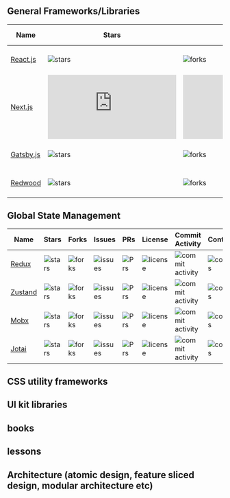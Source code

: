 ## General Frameworks/Libraries  

| Name | Stars | Forks | Issues | PRs | License | Commit Activity | Contributors | Created At | React only |
| ---- | ---- | ---- | ---- | ---- | ---- | ---- | ---- | ---- | ---- |
| [React.js](https://github.com/facebook/react)     | ![stars](https://img.shields.io/github/stars/facebook/react?style=flat&label=)    | ![forks](https://img.shields.io/github/forks/facebook/react?style=flat&color=589D7C&label=)    | ![issues](https://img.shields.io/github/issues/facebook/react?style=flat&color=red&label=)    | ![Prs](https://img.shields.io/github/issues-pr/facebook/react?style=flat&color=E09F3E&label=)    | ![license](https://img.shields.io/github/license/facebook/react?style=flat&label=)    | ![commit activity](https://img.shields.io/github/commit-activity/m/facebook/react?style=flat&label=)    | ![contributors](https://img.shields.io/github/contributors-anon/facebook/react?style=flat&color=589D7C&label=)     | ![created at](https://img.shields.io/github/created-at/facebook/react?style=flat&color=90708C&label=)    | ![react-only](https://img.shields.io/badge/-yes-gray) |  
| [Next.js](https://github.com/vercel/next.js)      | ![stars](https://img.shields.io/github/stars/vercel/next.js?style=flat&label=)    | ![forks](https://img.shields.io/github/forks/vercel/next.js?style=flat&color=589D7C&label=)    | ![issues](https://img.shields.io/github/issues/vercel/next.js?style=flat&color=red&label=)    | ![Prs](https://img.shields.io/github/issues-pr/vercel/next.js?style=flat&color=E09F3E&label=)    | ![license](https://img.shields.io/github/license/vercel/next.js?style=flat&label=)    | ![commit activity](https://img.shields.io/github/commit-activity/m/vercel/next.js?style=flat&label=)    | ![contributors](https://img.shields.io/github/contributors-anon/vercel/next.js?style=flat&color=589D7C&label=)     | ![created at](https://img.shields.io/github/created-at/vercel/next.js?style=flat&color=90708C&label=)    | ![react-only](https://img.shields.io/badge/-yes-gray) |  
| [Gatsby.js](https://github.com/gatsbyjs/gatsby)   | ![stars](https://img.shields.io/github/stars/gatsbyjs/gatsby?style=flat&label=)   | ![forks](https://img.shields.io/github/forks/gatsbyjs/gatsby?style=flat&color=589D7C&label=)   | ![issues](https://img.shields.io/github/issues/gatsbyjs/gatsby?style=flat&color=red&label=)   | ![Prs](https://img.shields.io/github/issues-pr/gatsbyjs/gatsby?style=flat&color=E09F3E&label=)   | ![license](https://img.shields.io/github/license/gatsbyjs/gatsby?style=flat&label=)   | ![commit activity](https://img.shields.io/github/commit-activity/m/gatsbyjs/gatsby?style=flat&label=)   | ![contributors](https://img.shields.io/github/contributors-anon/gatsbyjs/gatsby?style=flat&color=589D7C&label=)    | ![created at](https://img.shields.io/github/created-at/gatsbyjs/gatsby?style=flat&color=90708C&label=)   | ![react-only](https://img.shields.io/badge/-yes-gray) |  
| [Redwood](https://github.com/redwoodjs/redwood)   | ![stars](https://img.shields.io/github/stars/redwoodjs/redwood?style=flat&label=) | ![forks](https://img.shields.io/github/forks/redwoodjs/redwood?style=flat&color=589D7C&label=) | ![issues](https://img.shields.io/github/issues/redwoodjs/redwood?style=flat&color=red&label=) | ![Prs](https://img.shields.io/github/issues-pr/redwoodjs/redwood?style=flat&color=E09F3E&label=) | ![license](https://img.shields.io/github/license/redwoodjs/redwood?style=flat&label=) | ![commit activity](https://img.shields.io/github/commit-activity/m/redwoodjs/redwood?style=flat&label=) | ![contributors](https://img.shields.io/github/contributors-anon/redwoodjs/redwood?style=flat&color=589D7C&label=)  | ![created at](https://img.shields.io/github/created-at/redwoodjs/redwood?style=flat&color=90708C&label=) | ![react-only](https://img.shields.io/badge/-yes-gray) |  
  
## Global State Management 

| Name | Stars | Forks | Issues | PRs | License | Commit Activity | Contributors | Created At | React only |
| ---- | ---- | ---- | ---- | ---- | ---- | ---- | ---- | ---- | ---- |
| [Redux](https://github.com/reduxjs/redux)     | ![stars](https://img.shields.io/github/stars/reduxjs/redux?style=flat&label=)  | ![forks](https://img.shields.io/github/forks/reduxjs/redux?style=flat&color=589D7C&label=)  | ![issues](https://img.shields.io/github/issues/reduxjs/redux?style=flat&color=red&label=)  | ![Prs](https://img.shields.io/github/issues-pr/reduxjs/redux?style=flat&color=E09F3E&label=)  | ![license](https://img.shields.io/github/license/reduxjs/redux?style=flat&label=)  | ![commit activity](https://img.shields.io/github/commit-activity/m/reduxjs/redux?style=flat&label=)  | ![contributors](https://img.shields.io/github/contributors-anon/reduxjs/redux?style=flat&color=589D7C&label=)  | ![created at](https://img.shields.io/github/created-at/reduxjs/redux?style=flat&color=90708C&label=)  |  ![react-only](https://img.shields.io/badge/-no-green) |
| [Zustand](https://github.com/pmndrs/zustand)  | ![stars](https://img.shields.io/github/stars/pmndrs/zustand?style=flat&label=) | ![forks](https://img.shields.io/github/forks/pmndrs/zustand?style=flat&color=589D7C&label=) | ![issues](https://img.shields.io/github/issues/pmndrs/zustand?style=flat&color=red&label=) | ![Prs](https://img.shields.io/github/issues-pr/pmndrs/zustand?style=flat&color=E09F3E&label=) | ![license](https://img.shields.io/github/license/pmndrs/zustand?style=flat&label=) | ![commit activity](https://img.shields.io/github/commit-activity/m/pmndrs/zustand?style=flat&label=) | ![contributors](https://img.shields.io/github/contributors-anon/pmndrs/zustand?style=flat&color=589D7C&label=) | ![created at](https://img.shields.io/github/created-at/pmndrs/zustand?style=flat&color=90708C&label=) |  ![react-only](https://img.shields.io/badge/-yes-gray) |
| [Mobx](https://github.com/mobxjs/mobx)        | ![stars](https://img.shields.io/github/stars/mobxjs/mobx?style=flat&label=)    | ![forks](https://img.shields.io/github/forks/mobxjs/mobx?style=flat&color=589D7C&label=)    | ![issues](https://img.shields.io/github/issues/mobxjs/mobx?style=flat&color=red&label=)    | ![Prs](https://img.shields.io/github/issues-pr/mobxjs/mobx?style=flat&color=E09F3E&label=)    | ![license](https://img.shields.io/github/license/mobxjs/mobx?style=flat&label=)    | ![commit activity](https://img.shields.io/github/commit-activity/m/mobxjs/mobx?style=flat&label=)    | ![contributors](https://img.shields.io/github/contributors-anon/mobxjs/mobx?style=flat&color=589D7C&label=)    | ![created at](https://img.shields.io/github/created-at/mobxjs/mobx?style=flat&color=90708C&label=)    |  ![react-only](https://img.shields.io/badge/-no-green) |
| [Jotai](https://github.com/pmndrs/jotai)      | ![stars](https://img.shields.io/github/stars/pmndrs/jotai?style=flat&label=)   | ![forks](https://img.shields.io/github/forks/pmndrs/jotai?style=flat&color=589D7C&label=)   | ![issues](https://img.shields.io/github/issues/pmndrs/jotai?style=flat&color=red&label=)   | ![Prs](https://img.shields.io/github/issues-pr/pmndrs/jotai?style=flat&color=E09F3E&label=)   | ![license](https://img.shields.io/github/license/pmndrs/jotai?style=flat&label=)   | ![commit activity](https://img.shields.io/github/commit-activity/m/pmndrs/jotai?style=flat&label=)   | ![contributors](https://img.shields.io/github/contributors-anon/pmndrs/jotai?style=flat&color=589D7C&label=)   | ![created at](https://img.shields.io/github/created-at/pmndrs/jotai?style=flat&color=90708C&label=)   |  ![react-only](https://img.shields.io/badge/-yes-gray) |

## CSS utility frameworks 

## UI kit libraries 

## books

## lessons

## Architecture (atomic design, feature sliced design, modular architecture etc)
